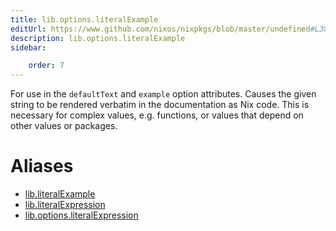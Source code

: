 ```yaml
---
title: lib.options.literalExample
editUrl: https://www.github.com/nixos/nixpkgs/blob/master/undefined#L387C23
description: lib.options.literalExample
sidebar:

    order: 7
---
```


For use in the `defaultText` and `example` option attributes. Causes the
given string to be rendered verbatim in the documentation as Nix code. This
is necessary for complex values, e.g. functions, or values that depend on
other values or packages.


# Aliases

- [lib.literalExample](/nix-doc-comments/reference/lib/lib-literalexample)
- [lib.literalExpression](/nix-doc-comments/reference/lib/lib-literalexpression)
- [lib.options.literalExpression](/nix-doc-comments/reference/lib/options/lib-options-literalexpression)


